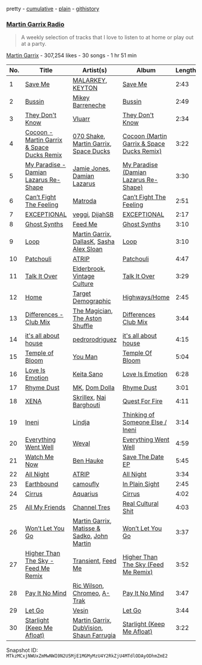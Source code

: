 pretty - [cumulative](/playlists/cumulative/1boYpG5G2QkmQ7FRi2dRc1.md) - [plain](/playlists/plain/1boYpG5G2QkmQ7FRi2dRc1) - [githistory](https://github.githistory.xyz/mackorone/spotify-playlist-archive/blob/main/playlists/plain/1boYpG5G2QkmQ7FRi2dRc1)

### [Martin Garrix Radio](https://open.spotify.com/playlist/1boYpG5G2QkmQ7FRi2dRc1)

> A weekly selection of tracks that I love to listen to at home or play out at a party.

[Martin Garrix](https://open.spotify.com/user/martingarrix) - 307,254 likes - 30 songs - 1 hr 51 min

| No. | Title | Artist(s) | Album | Length |
|---|---|---|---|---|
| 1 | [Save Me](https://open.spotify.com/track/2IpQ9z5WWOPIF4myR6n9Ix) | [MALARKEY](https://open.spotify.com/artist/3Wx6i3YgqSGlvxVTS4UsMV), [KEYTON](https://open.spotify.com/artist/5Tfpom9xTru2xTcnd2QBLi) | [Save Me](https://open.spotify.com/album/5JLY5EsSvFvhpLOHaOvZq0) | 2:43 |
| 2 | [Bussin](https://open.spotify.com/track/6rzxmZdtP9RCK5CnJmj9Gc) | [Mikey Barreneche](https://open.spotify.com/artist/7qGy8DUTeuBqoyN6gUf3gd) | [Bussin](https://open.spotify.com/album/3eNoNTOqcQ550SgVuyKDYH) | 2:49 |
| 3 | [They Don't Know](https://open.spotify.com/track/0q74jtph58HiW4Q3r6iLBm) | [Vluarr](https://open.spotify.com/artist/0ClkclGbzsEY0aBtqq8MrB) | [They Don't Know](https://open.spotify.com/album/1gVsUjuDzFbukIXKLlKP87) | 2:34 |
| 4 | [Cocoon \- Martin Garrix & Space Ducks Remix](https://open.spotify.com/track/0P7toBXcgVgAcArpns3RmH) | [070 Shake](https://open.spotify.com/artist/12Zk1DFhCbHY6v3xep2ZjI), [Martin Garrix](https://open.spotify.com/artist/60d24wfXkVzDSfLS6hyCjZ), [Space Ducks](https://open.spotify.com/artist/0KWooIVFqa6Gt0BtpdudK6) | [Cocoon \(Martin Garrix & Space Ducks Remix\)](https://open.spotify.com/album/7ITpVarEWNNzTf2pNHBrcl) | 3:22 |
| 5 | [My Paradise \- Damian Lazarus Re\-Shape](https://open.spotify.com/track/1YzYJxpIEWayVQhEykvrU3) | [Jamie Jones](https://open.spotify.com/artist/4admDxmnri5Zco0xYrJ0ji), [Damian Lazarus](https://open.spotify.com/artist/3EIJ8wiUHbgkRCt5cpRrQv) | [My Paradise \(Damian Lazarus Re\-Shape\)](https://open.spotify.com/album/4VSeNYLB9AKUl4RvAVq70U) | 3:30 |
| 6 | [Can’t Fight The Feeling](https://open.spotify.com/track/1T7fTFxkosqEF8AZzDvm6I) | [Matroda](https://open.spotify.com/artist/45lcbTsX07JWzmTIjcdyBz) | [Can’t Fight The Feeling](https://open.spotify.com/album/0UDIxo8rh9AcO7oGHjaETt) | 2:51 |
| 7 | [EXCEPTIONAL](https://open.spotify.com/track/02oVra8RWdAYaKbdinrfRC) | [veggi](https://open.spotify.com/artist/1hrOvw6197WGlXcIBJAp7v), [DijahSB](https://open.spotify.com/artist/4H9N7llvyhoddyD2oIrXWt) | [EXCEPTIONAL](https://open.spotify.com/album/2bCu6FoQW3rXWUqdAsfof2) | 2:17 |
| 8 | [Ghost Synths](https://open.spotify.com/track/0NJbpXrotdnEuVQ8s0T6e2) | [Feed Me](https://open.spotify.com/artist/5FWi1mowu6uiU2ZHwr1rby) | [Ghost Synths](https://open.spotify.com/album/73pyeqeUjGcgql3GSJTBqN) | 3:10 |
| 9 | [Loop](https://open.spotify.com/track/0lqgo6rIBS0nVsvppZC3Ay) | [Martin Garrix](https://open.spotify.com/artist/60d24wfXkVzDSfLS6hyCjZ), [DallasK](https://open.spotify.com/artist/7uas0F5EhsZg6KDJ7yy7rW), [Sasha Alex Sloan](https://open.spotify.com/artist/4xnihxcoXWK3UqryOSnbw5) | [Loop](https://open.spotify.com/album/1KNHmfZjkA5Fq52nfOK0sW) | 3:10 |
| 10 | [Patchouli](https://open.spotify.com/track/37WdQxvQVFVsWwQvk4uCQd) | [ATRIP](https://open.spotify.com/artist/4fu0Er7pG6kZZa7Awf3NMI) | [Patchouli](https://open.spotify.com/album/2TSyEyxSs1gtLBN7Uprdfg) | 4:47 |
| 11 | [Talk It Over](https://open.spotify.com/track/4HRWIVz78yFcWNbZSKzDYY) | [Elderbrook](https://open.spotify.com/artist/2vf4pRsEY6LpL5tKmqWb64), [Vintage Culture](https://open.spotify.com/artist/28uJnu5EsrGml2tBd7y8ts) | [Talk It Over](https://open.spotify.com/album/5mtqqWz5M3wJTszXfVvKkY) | 3:29 |
| 12 | [Home](https://open.spotify.com/track/5ryDVrALejgXQzskDsKVON) | [Target Demographic](https://open.spotify.com/artist/0lTmoFwHk37uBH0e6Whg4W) | [Highways/Home](https://open.spotify.com/album/5mDdlfeJd7pKJaBjNSx1tQ) | 2:45 |
| 13 | [Differences \- Club Mix](https://open.spotify.com/track/3aO4MG3Z1nCusYy8ViuoTy) | [The Magician](https://open.spotify.com/artist/4WUGQykLBGFfsl0Qjl6TDM), [The Aston Shuffle](https://open.spotify.com/artist/4Jv9I6DAbcjDa8HGFAjv94) | [Differences Club Mix](https://open.spotify.com/album/3UqUuDsb7TJdBTTQLfncN9) | 3:44 |
| 14 | [it's all about house](https://open.spotify.com/track/70DBT73LPK5pnsgk9irGtC) | [pedrorodriguez](https://open.spotify.com/artist/2PbCpvvnTFyJTLCwtDohYp) | [it's all about house](https://open.spotify.com/album/3750xqOf3Mb3XChsFpTc2T) | 4:15 |
| 15 | [Temple of Bloom](https://open.spotify.com/track/30Os3OGiLEhmzWRHqcBt2X) | [You Man](https://open.spotify.com/artist/7J7wDWLxbvVQdozTVeNWdp) | [Temple Of Bloom](https://open.spotify.com/album/1tLYoceRsYZVS8qT2SG16i) | 5:04 |
| 16 | [Love Is Emotion](https://open.spotify.com/track/3IhWvRkKuh03tCoPu0RavK) | [Keita Sano](https://open.spotify.com/artist/4dBOdFLRA3l1S7I1eaSYCn) | [Love Is Emotion](https://open.spotify.com/album/1IRbkyv9JQQVf8WySlkQkI) | 6:28 |
| 17 | [Rhyme Dust](https://open.spotify.com/track/59QDyqLww2pxyg9ijOPO7f) | [MK](https://open.spotify.com/artist/1yqxFtPHKcGcv6SXZNdyT9), [Dom Dolla](https://open.spotify.com/artist/205i7E8fNVfojowcQSfK9m) | [Rhyme Dust](https://open.spotify.com/album/1vSO4N7cwo4pBywCSGF5BR) | 3:01 |
| 18 | [XENA](https://open.spotify.com/track/1gMT8boiNdGWiYy7HQHyZk) | [Skrillex](https://open.spotify.com/artist/5he5w2lnU9x7JFhnwcekXX), [Nai Barghouti](https://open.spotify.com/artist/78XHgIjAv0tqb9hVRUsifg) | [Quest For Fire](https://open.spotify.com/album/7tWP3OG5dWphctKg4NMACt) | 4:11 |
| 19 | [Ineni](https://open.spotify.com/track/34lXk58houRBYRGR44eX9a) | [Lindja](https://open.spotify.com/artist/12FS78q2foxDejKiUm1BgD) | [Thinking of Someone Else / Ineni](https://open.spotify.com/album/12sxMT3jC3fchZIrhPsIbG) | 3:14 |
| 20 | [Everything Went Well](https://open.spotify.com/track/4gm8AfWEmRuWDfk65P1Nde) | [Weval](https://open.spotify.com/artist/12tZvy2xFpWSkuJ3FsfisZ) | [Everything Went Well](https://open.spotify.com/album/2EKCO1b3W6WlRjlAQS2iAX) | 4:59 |
| 21 | [Watch Me Now](https://open.spotify.com/track/5zAIIh2PoT1hyNkBVEuu0e) | [Ben Hauke](https://open.spotify.com/artist/1aBDI4nH6OfAkNyUX08O2V) | [Save The Date EP](https://open.spotify.com/album/4QnSx2oneh0GCSPVOiA7jN) | 5:45 |
| 22 | [All Night](https://open.spotify.com/track/7hpP2b7QO5eh0YjaJFmSvO) | [ATRIP](https://open.spotify.com/artist/4fu0Er7pG6kZZa7Awf3NMI) | [All Night](https://open.spotify.com/album/4f0YqTq3Akrmy36UjM88ry) | 3:34 |
| 23 | [Earthbound](https://open.spotify.com/track/5O2tjnFtoNgoIuutS5sQLZ) | [camoufly](https://open.spotify.com/artist/6ZmJg6NCjGmRgC2GEI86pQ) | [In Plain Sight](https://open.spotify.com/album/39H3aSkk8uCM25VoIx16y7) | 2:45 |
| 24 | [Cirrus](https://open.spotify.com/track/1WvHLdVvMpUYobf31H8992) | [Aquarius](https://open.spotify.com/artist/15xFnCjWgf0PECKiLpdg9n) | [Cirrus](https://open.spotify.com/album/2ucAQKPWCDYljkO04sGWBq) | 4:02 |
| 25 | [All My Friends](https://open.spotify.com/track/7Cgxt0jumHS0Z5B9xmStnS) | [Channel Tres](https://open.spotify.com/artist/4cUkGQyhLFqKHBtL58HYVp) | [Real Cultural Shit](https://open.spotify.com/album/4M0PUnWTYYea4Eomsg14D0) | 4:03 |
| 26 | [Won’t Let You Go](https://open.spotify.com/track/5UZA39t4lX42ApegVubl7f) | [Martin Garrix](https://open.spotify.com/artist/60d24wfXkVzDSfLS6hyCjZ), [Matisse & Sadko](https://open.spotify.com/artist/2QMCcKIPHnjQaPPgoEst88), [John Martin](https://open.spotify.com/artist/2auikkNYqigWStoHWK1Grq) | [Won’t Let You Go](https://open.spotify.com/album/4QxfiUo90NEmUnyNHE1x8h) | 3:37 |
| 27 | [Higher Than The Sky \- Feed Me Remix](https://open.spotify.com/track/5fWZhY1SpNsgSQzfjyyta7) | [Transient](https://open.spotify.com/artist/19ZtT7naINTRZzjmdFO3Ri), [Feed Me](https://open.spotify.com/artist/5FWi1mowu6uiU2ZHwr1rby) | [Higher Than The Sky \(Feed Me Remix\)](https://open.spotify.com/album/5AzyIsvCyfYfepqzPMB1s9) | 3:52 |
| 28 | [Pay It No Mind](https://open.spotify.com/track/4sV3lFXdxg0xDtmt3IwRYr) | [Ric Wilson](https://open.spotify.com/artist/34zbMuAgXxsgqnGXSxWvCR), [Chromeo](https://open.spotify.com/artist/2mV8aJphiSHYJf43DxL7Gt), [A\-Trak](https://open.spotify.com/artist/3TaUSUXn41GixL7zbvrIDt) | [Pay It No Mind](https://open.spotify.com/album/6mFhdt0e4DjyQ9U7lLqvGV) | 3:47 |
| 29 | [Let Go](https://open.spotify.com/track/67OC6FNZ7gfQ0FsXUr5gnI) | [Vesin](https://open.spotify.com/artist/16bt4x9EfkHTAvJsaz9wh5) | [Let Go](https://open.spotify.com/album/0Z1WHrjtdt8oCjEQrgIf1e) | 3:44 |
| 30 | [Starlight \(Keep Me Afloat\)](https://open.spotify.com/track/4UQy41kC5LjzwQuiuWOpwA) | [Martin Garrix](https://open.spotify.com/artist/60d24wfXkVzDSfLS6hyCjZ), [DubVision](https://open.spotify.com/artist/3XINWZaloea97SIRiyTJxX), [Shaun Farrugia](https://open.spotify.com/artist/4ukUyiEoZi8QxibfjuUsEw) | [Starlight \(Keep Me Afloat\)](https://open.spotify.com/album/7eIDupqYq3dYiaLPmv71bY) | 3:22 |

Snapshot ID: `MTkzMCxjNWUxZmMwNWI0N2U5MjE1MGMyMzU4Y2RkZjU4MTdlODAyODhmZmE2`
